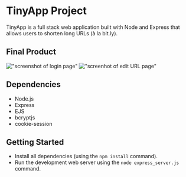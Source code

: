 # TinyApp Project

TinyApp is a full stack web application built with Node and Express that allows users to shorten long URLs (à la bit.ly).

## Final Product

!["screenshot of login page"](https://github.com/greenlemonkp/tinyapp/blob/feature/user-registration/docs/screenshot1.png?raw=true)
!["screenhot of edit URL page"](https://github.com/greenlemonkp/tinyapp/blob/feature/user-registration/docs/screenshot2.png?raw=true)

## Dependencies

- Node.js
- Express
- EJS
- bcryptjs
- cookie-session

## Getting Started

- Install all dependencies (using the `npm install` command).
- Run the development web server using the `node express_server.js` command.